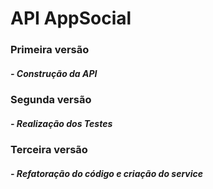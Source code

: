 # API AppSocial

### Primeira versão
##### - Construção da API

### Segunda versão
#####  - Realização dos Testes

### Terceira versão
##### - Refatoração do código e criação do service
